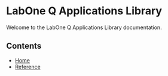 # LabOne Q Applications Library

Welcome to the LabOne Q Applications Library documentation.

## Contents

<!--nav-->

* [Home](index.md)
* [Reference](reference/)

